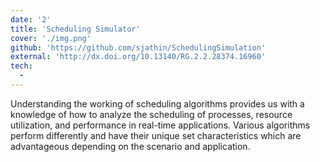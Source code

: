 ```yaml
---
date: '2'
title: 'Scheduling Simulator'
cover: './img.png'
github: 'https://github.com/sjathin/SchedulingSimulation'
external: 'http://dx.doi.org/10.13140/RG.2.2.28374.16960'
tech:
  -
---
```


Understanding the working of scheduling algorithms provides us with a knowledge of how to analyze the scheduling of processes, resource utilization, and performance in real-time applications. Various algorithms perform differently and have their unique set characteristics which are advantageous depending on the scenario and application.
